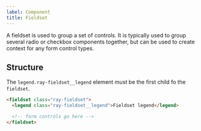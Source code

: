 ```yaml
---
label: Component
title: Fieldset
---
```


<page-intro>A fieldset is used to group a set of controls. It is typically used to group several radio or checkbox components together, but can be used to create context for any form control types.</page-intro>

## Structure

The `legend.ray-fieldset__legend` element _must_ be the first child fo the `fieldset`.

```html
<fieldset class="ray-fieldset">
  <legend class="ray-fieldset__legend">Fieldset legend</legend>

  <!-- form controls go here -->
</fieldset>
```

<component
    name="Example"
    component="fieldset"
    variation="fieldset"
    >
</component>

<component
    name="Example (RTL)"
    component="fieldset"
    variation="rtl-fieldset"
    >
</component>
